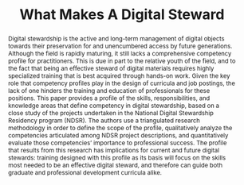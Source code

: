---
abstract: 'Digital stewardship is the active and long-term management of digital objects
  towards their preservation for and unencumbered access by future generations. Although
  the field is rapidly maturing, it still lacks a comprehensive competency profile
  for practitioners. This is due in part to the relative youth of the field, and to
  the fact that being an effective steward of digital materials requires highly specialized
  training that is best acquired through hands-on work. Given the key role that competency
  profiles play in the design of curricula and job postings, the lack of one hinders
  the training and education of professionals for these positions. This paper provides
  a profile of the skills, responsibilities, and knowledge areas that define competency
  in digital stewardship, based on a close study of the projects undertaken in the
  National Digital Stewardship Residency program (NDSR). The authors use a triangulated
  research methodology in order to define the scope of the profile, qualitatively
  analyze the competencies articulated among NDSR project descriptions, and quantitatively
  evaluate those competencies’ importance to professional success. The profile that
  results from this research has implications for current and future digital stewards:
  training designed with this profile as its basis will focus on the skills most needed
  to be an effective digital steward, and therefore can guide both graduate and professional
  development curricula alike.'
creators:
- Blumenthal, Karl-Rainer
- Steeves, Vicky
- Peltzman, Shira
- Kim, Julia
- Griesinger, Peggy
date: null
document_url: https://services.phaidra.univie.ac.at/api/object/o:503088/download
grand_parent: iPRES
institutions: []
keywords: []
landing_page_url: https://phaidra.univie.ac.at/o:503088
language: eng
layout: publication
license: CC BY-NC-SA 3.0 AT
notes_url: null
parent: iPRES 2016
presentation_url: null
publication_type: paper
size: 292494
source_name: iPRES
title: What Makes A Digital Steward
year: 2016
---